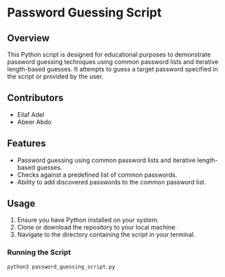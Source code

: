 # Password Guessing Script

## Overview
This Python script is designed for educational purposes to demonstrate password guessing techniques using common password lists and iterative length-based guesses. It attempts to guess a target password specified in the script or provided by the user.

## Contributors
- Eilaf Adel
- Abeer Abdo

## Features
- Password guessing using common password lists and iterative length-based guesses.
- Checks against a predefined list of common passwords.
- Ability to add discovered passwords to the common password list.

## Usage
1. Ensure you have Python installed on your system.
2. Clone or download the repository to your local machine.
3. Navigate to the directory containing the script in your terminal.

### Running the Script
```bash
python3 password_guessing_script.py
